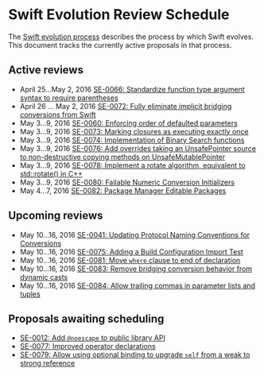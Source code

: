 # Swift Evolution Review Schedule

The [Swift evolution process][evolution-process] describes the process
by which Swift evolves. This document tracks the currently active
proposals in that process.

## Active reviews

* April 25...May 2, 2016 [SE-0066: Standardize function type argument syntax to require parentheses](proposals/0066-standardize-function-type-syntax.md)
* April 26 ... May 2, 2016 [SE-0072: Fully eliminate implicit bridging conversions from Swift](proposals/0072-eliminate-implicit-bridging-conversions.md)
* May 3...9, 2016 [SE-0060: Enforcing order of defaulted parameters](proposals/0060-defaulted-parameter-order.md)
* May 3...9, 2016 [SE-0073: Marking closures as executing exactly once](proposals/0073-noescape-once.md)
* May 3...9, 2016 [SE-0074: Implementation of Binary Search functions](proposals/0074-binary-search.md)
* May 3...9, 2016 [SE-0076: Add overrides taking an UnsafePointer source to non-destructive copying methods on UnsafeMutablePointer](proposals/0076-copying-to-unsafe-mutable-pointer-with-unsafe-pointer-source.md)
* May 3...9, 2016 [SE-0078: Implement a rotate algorithm, equivalent to std::rotate() in C++](proposals/0078-rotate-algorithm.md)
* May 3...9, 2016 [SE-0080: Failable Numeric Conversion Initializers](proposals/0080-failable-numeric-initializers.md)
* May 4...7, 2016 [SE-0082: Package Manager Editable Packages](proposals/0082-swiftpm-package-edit.md)

## Upcoming reviews

* May 10...16, 2016 [SE-0041: Updating Protocol Naming Conventions for Conversions](proposals/0041-conversion-protocol-conventions.md)
* May 10...16, 2016 [SE-0075: Adding a Build Configuration Import Test](proposals/0075-import-test.md)
* May 10...16, 2016 [SE-0081: Move `where` clause to end of declaration](proposals/0081-move-where-expression.md)
* May 10...16, 2016 [SE-0083: Remove bridging conversion behavior from dynamic casts](proposals/0083-remove-bridging-from-dynamic-casts.md)
* May 10...16, 2016 [SE-0084: Allow trailing commas in parameter lists and tuples](proposals/0084-trailing-commas.md)

## Proposals awaiting scheduling

* [SE-0012: Add `@noescape` to public library API](proposals/0012-add-noescape-to-public-library-api.md)
* [SE-0077: Improved operator declarations](proposals/0077-operator-precedence.md)
* [SE-0079: Allow using optional binding to upgrade `self` from a weak to strong reference](proposals/0079-upgrade-self-from-weak-to-strong.md)


[evolution-process]: process.md  "The Swift evolution process"

